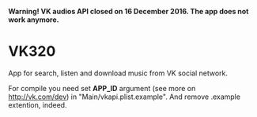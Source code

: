 __Warning! VK audios API closed on 16 December 2016. The app does not work anymore.__

# VK320

App for search, listen and download music from VK social network.

For compile you need set **APP_ID** argument (see more on http://vk.com/dev) in "Main/vkapi.plist.example". And remove .example extention, indeed.
